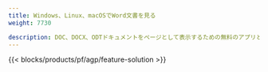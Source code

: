 ```yaml
---
title: Windows、Linux、macOSでWord文書を見る 
weight: 7730

description: DOC、DOCX、ODTドキュメントをページとして表示するための無料のアプリとAPI
---
```


{{< blocks/products/pf/agp/feature-solution >}} 

